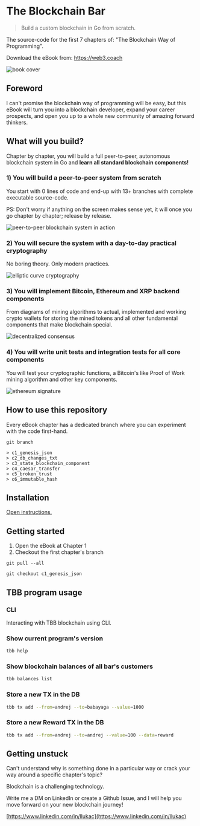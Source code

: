 # The Blockchain Bar
> Build a custom blockchain in Go from scratch.

The source-code for the first 7 chapters of: "The Blockchain Way of Programming".

Download the eBook from: https://web3.coach

![book cover](public/img/book_cover.png)

## Foreword

I can't promise the blockchain way of programming will be easy, but this eBook will turn you into a blockchain developer, expand your career prospects, and open you up to a whole new community of amazing forward thinkers.

## What will you build?

Chapter by chapter, you will build a full peer-to-peer, autonomous blockchain system in Go and **learn all standard blockchain components!**

### 1) You will build a peer-to-peer system from scratch

You start with 0 lines of code and end-up with 13+ branches with complete executable source-code.

PS: Don't worry if anything on the screen makes sense yet, it will once you go chapter by chapter; release by release.

![peer-to-peer blockchain system in action](public/img/andrej_babayaga_caesar_sync_p2p.png)

### 2) You will secure the system with a day-to-day practical cryptography

No boring theory. Only modern practices.

![elliptic curve cryptography](public/img/andrej_babayaga_crypto_sign_summary.png)

### 3) You will implement Bitcoin, Ethereum and XRP backend components 

From diagrams of mining algorithms to actual, implemented and working crypto wallets for storing the mined tokens and all other fundamental components that make blockchain special.

![decentralized consensus](public/img/mining_p2p.png)

### 4) You will write unit tests and integration tests for all core components

You will test your cryptographic functions, a Bitcoin's like Proof of Work mining algorithm and other key components.

![ethereum signature](public/img/test_ethereum_signature.png)

## How to use this repository
Every eBook chapter has a dedicated branch where you can experiment with the code first-hand.

```git
git branch

> c1_genesis_json
> c2_db_changes_txt
> c3_state_blockchain_component
> c4_caesar_transfer
> c5_broken_trust
> c6_immutable_hash
```

## Installation

[Open instructions.](./Installation.md)

## Getting started
1. Open the eBook at Chapter 1
1. Checkout the first chapter's branch

```git
git pull --all

git checkout c1_genesis_json
```

## TBB program usage
### CLI
Interacting with TBB blockchain using CLI.

### Show current program's version
```bash
tbb help
```

### Show blockchain balances of all bar's customers
```bash
tbb balances list
```

### Store a new TX in the DB
```bash
tbb tx add --from=andrej --to=babayaga --value=1000
```

### Store a new Reward TX in the DB
```bash
tbb tx add --from=andrej --to=andrej --value=100 --data=reward
```

## Getting unstuck
Can't understand why is something done in a particular way or crack your way around a specific chapter's topic?

Blockchain is a challenging technology.
   
Write me a DM on LinkedIn or create a Github Issue, and I will help you move forward on your new blockchain journey!
   
[https://www.linkedin.com/in/llukac](https://www.linkedin.com/in/llukac)
